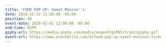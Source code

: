 ```yaml
---
title: 'FOOD POP-UP: Sweet Mossie''s'
date: 2019-12-22 21:36:00 -05:00
position: 49
event-date: 2020-02-01 12:00:00 -05:00
end-time: 02PM
giphy-url: https://media.giphy.com/media/mnqeohYgiPHlctr2ez/giphy.gif
event-url: https://www.eventbrite.com/e/food-pop-up-sweet-mossies-tickets-87073881323
---
```


